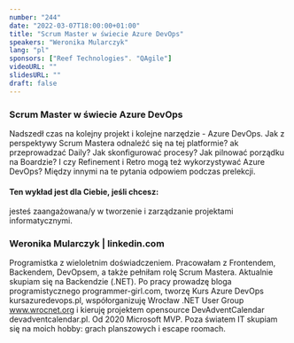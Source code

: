 ```yaml
---
number: "244"
date: "2022-03-07T18:00:00+01:00"
title: "Scrum Master w świecie Azure DevOps"
speakers: "Weronika Mularczyk"
lang: "pl"
sponsors: ["Reef Technologies". "QAgile"]
videoURL: ""
slidesURL: ""
draft: false
---
```


### Scrum Master w świecie Azure DevOps

Nadszedł czas na kolejny projekt i kolejne narzędzie - Azure DevOps. Jak z perspektywy Scrum Mastera odnaleźć się na tej platformie? ak przeprowadzać Daily? Jak skonfigurować procesy? Jak pilnować porządku na Boardzie? I czy Refinement i Retro mogą też wykorzystywać Azure DevOps? Między innymi na te pytania odpowiem podczas prelekcji.


#### Ten wykład jest dla Ciebie, jeśli chcesz:

jesteś zaangażowana/y w tworzenie i zarządzanie projektami informatycznymi.


### Weronika Mularczyk | linkedin.com

Programistka z wieloletnim doświadczeniem. Pracowałam z Frontendem, Backendem, DevOpsem, a także pełniłam rolę Scrum Mastera. Aktualnie skupiam się na Backendzie (.NET). Po pracy prowadzę bloga programistycznego programmer-girl.com, tworzę Kurs Azure DevOps kursazuredevops.pl, współorganizuję Wrocław .NET User Group www.wrocnet.org i kieruję projektem opensource DevAdventCalendar devadventcalendar.pl. Od 2020 Microsoft MVP. Poza światem IT skupiam się na moich hobby: grach planszowych i escape roomach.
